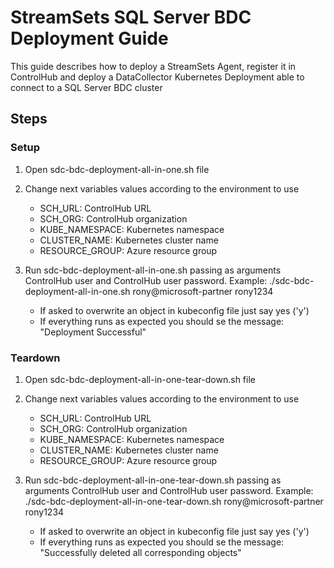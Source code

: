 # StreamSets SQL Server BDC Deployment Guide

This guide describes how to deploy a StreamSets Agent, register it in ControlHub and deploy a DataCollector Kubernetes Deployment able to connect to a SQL Server BDC cluster

## Steps

### Setup

1. Open sdc-bdc-deployment-all-in-one.sh file

2. Change next variables values according to the environment to use
   * SCH_URL: ControlHub URL
   * SCH_ORG: ControlHub organization
   * KUBE_NAMESPACE: Kubernetes namespace
   * CLUSTER_NAME: Kubernetes cluster name
   * RESOURCE_GROUP: Azure resource group

3. Run sdc-bdc-deployment-all-in-one.sh passing as arguments ControlHub user and ControlHub user password. Example: ./sdc-bdc-deployment-all-in-one.sh rony@microsoft-partner rony1234
    * If asked to overwrite an object in kubeconfig file just say yes ('y')
    * If everything runs as expected you should se the message: "Deployment Successful"

### Teardown

1. Open sdc-bdc-deployment-all-in-one-tear-down.sh file

2. Change next variables values according to the environment to use
   * SCH_URL: ControlHub URL
   * SCH_ORG: ControlHub organization
   * KUBE_NAMESPACE: Kubernetes namespace
   * CLUSTER_NAME: Kubernetes cluster name
   * RESOURCE_GROUP: Azure resource group

3. Run sdc-bdc-deployment-all-in-one-tear-down.sh passing as arguments ControlHub user and ControlHub user password. Example: ./sdc-bdc-deployment-all-in-one-tear-down.sh rony@microsoft-partner rony1234
    * If asked to overwrite an object in kubeconfig file just say yes ('y')
    * If everything runs as expected you should se the message: "Successfully deleted all corresponding objects"
